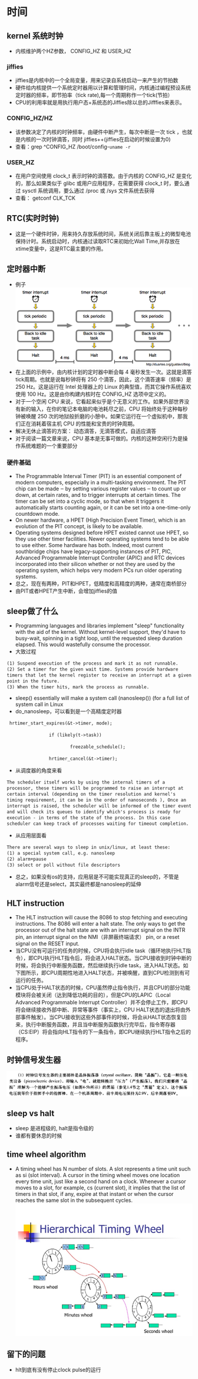 # 时间
## kernel 系统时钟
* 内核维护两个HZ参数， CONFIG_HZ 和 USER_HZ
### jiffies
*  jiffies是内核中的一个全局变量，用来记录自系统启动一来产生的节拍数
*  硬件给内核提供一个系统定时器用以计算和管理时间，内核通过编程预设系统定时器的频率，即节拍率（tick rate),每一个周期称作一个tick(节拍）
* CPU的利用率就是用执行用户态+系统态的Jiffies除以总的Jifffies来表示。
### CONFIG_HZ/HZ
* 该参数决定了内核的时钟频率，由硬件中断产生，每次中断是一次 tick ，也就是内核的一次时钟滴答，同时 jiffies++(jiffies在启动的时候设置为0)
* 查看：grep ^CONFIG_HZ /boot/config-`uname -r`
### USER_HZ
* 在用户空间使用 clock_t 表示时钟的滴答数。由于内核的 CONFIG_HZ 是变化的，那么如果类似于 glibc 或用户应用程序，在需要获得 clock_t 时，要么通过 sysctl 系统调用，要么通过 /proc 或 /sys 文件系统去获得
* 查看： getconf CLK_TCK

## RTC(实时时钟)
* 这是一个硬件时钟，用来持久存放系统时间，系统关闭后靠主板上的微型电池保持计时。系统启动时，内核通过读取RTC来初始化Wall Time,并存放在xtime变量中，这是RTC最主要的作用。

## 定时器中断
* 例子
![timer-interrupt](./assets/205259oq5c3kfhhfoo08kf.png)
* 在上面的示例中，由内核计划的定时器中断会每 4 毫秒发生一次。这就是滴答tick周期。也就是说每秒钟将有 250 个滴答，因此，这个滴答速率（频率）是 250 Hz。这是运行在 Intel 处理器上的 Linux 的典型值，而其它操作系统喜欢使用 100 Hz。这是由你构建内核时在 CONFIG_HZ 选项中定义的。
* 对于一个空闲 CPU 来说，它看起来似乎是个无意义的工作。如果外部世界没有新的输入，在你的笔记本电脑的电池耗尽之前，CPU 将始终处于这种每秒钟被唤醒 250 次的地狱般折磨的小憩中。如果它运行在一个虚拟机中，那我们正在消耗着宿主机 CPU 的性能和宝贵的时钟周期。
* 解决无休止滴答的方案： 动态滴答，无滴答模式，自适应滴答
* 对于阅读一篇文章来说，CPU 基本是无事可做的。内核的这种空闲行为是操作系统难题的一个重要部分
### 硬件基础
* The Programmable Interval Timer (PIT) is an essential component of modern computers, especially in a multi-tasking environment. The PIT chip can be made ‒ by setting various register values ‒ to count up or down, at certain rates, and to trigger interrupts at certain times. The timer can be set into a cyclic mode, so that when it triggers it automatically starts counting again, or it can be set into a one-time-only countdown mode.
* On newer hardware, a HPET (High Precision Event Timer), which is an evolution of the PIT concept, is likely to be available.
* Operating systems designed before HPET existed cannot use HPET, so they use other timer facilities. Newer operating systems tend to be able to use either. Some hardware has both. Indeed, most current southbridge chips have legacy-supporting instances of PIT, PIC, Advanced Programmable Interrupt Controller (APIC) and RTC devices incorporated into their silicon whether or not they are used by the operating system, which helps very modern PCs run older operating systems.
* 总之，现在有两种，PIT和HPET，低精度和高精度的两种，通常在南桥部分
* 由PIT或者HPET产生中断，会增加jiffies的值

## sleep做了什么
* Programming languages and libraries implement "sleep" functionality with the aid of the kernel. Without kernel-level support, they'd have to busy-wait, spinning in a tight loop, until the requested sleep duration elapsed. This would wastefully consume the processor.
* 大致过程
```
(1) Suspend execution of the process and mark it as not runnable.
(2) Set a timer for the given wait time. Systems provide hardware timers that let the kernel register to receive an interrupt at a given point in the future.
(3) When the timer hits, mark the process as runnable.
```
* sleep() essentially will make a system call (nanosleep()) (for a full list of system call in Linux
* do_nanosleep，可以看到是一个高精度定时器
```
 hrtimer_start_expires(&t->timer, mode);

                if (likely(t->task))

                        freezable_schedule();

                hrtimer_cancel(&t->timer);
```
* 从调度器的角度来看
```
The scheduler itself works by using the internal timers of a processor, these timers will be programmed to raise an interrupt at certain interval (depending on the timer resolution and kernel's timing requirement, it can be in the order of nanoseconds ), Once an interrupt is raised, the scheduler will be informed of the timer event and will check its queues to identify which's process is ready for execution - in terms of the state of the process. In this case scheduler can keep track of processes waiting for timeout completion.
```
* 从应用层面看
```
There are several ways to sleep in unix/linux, at least these:
(1) a special system call, e.g. nanosleep
(2) alarm+pause
(3) select or poll without file descriptors
```
* 总之，如果没有os的支持，应用层是不可能实现真正的sleep的，不管是alarm信号还是select，其实最终都是nanosleep的延伸

## HLT instruction
* The HLT instruction will cause the 8086 to stop fetching and executing instructions. The 8086 will enter a halt state. The only ways to get the processor out of the halt state are with an interrupt signal on the INTR pin, an interrupt signal on the NMI（非屏蔽终端请求） pin, or a reset signal on the RESET input.
* 当CPU没有可运行的任务的时候，CPU将会执行idle task（循环地执行HLT指令），即CPU执行HLT指令后，将会进入HALT状态。当CPU接收到时钟中断的时候，将会执行中断服务函数，然后继续执行idle task，进入HALT状态。如下图所示，即CPU周期性地进入HALT状态，并被唤醒，直到CPU检测到有可运行的任务。
* 当CPU处于HALT状态的时候，CPU虽然停止指令执行，并且CPU的部分功能模块将会被关闭（达到降低功耗的目的），但是CPU的LAPIC（Local Advanced Programmable Interrupt Controller）并不会停止工作，即CPU将会继续接收外部中断、异常等事件（事实上，CPU HALT状态的退出将由外部事件触发）。当CPU接收到这些外部事件的时候，将会从HALT状态恢复回来，执行中断服务函数，并且当中断服务函数执行完毕后，指令寄存器（CS:EIP）将会指向HLT指令的下一条指令，即CPU继续执行HLT指令之后的程序。


## 时钟信号发生器
![clock pulse](./assets/20201012111544.png)

## sleep vs halt
* sleep 是进程级的, halt是指令级的
* 谁都有要休息的时候


## time wheel algorithm
* A timing wheel has N number of slots. A slot represents a time unit such as si (slot interval). A cursor in the timing wheel moves one location every time unit, just like a second hand on a clock. Whenever a cursor moves to a slot, for example, cs (current slot), it implies that the list of timers in that slot, if any, expire at that instant or when the cursor reaches the same slot in the subsequent cycles.
![time-wheel](./assets/timing-wheels-9-728.jpg)


## 留下的问题
* hlt到底有没有停止clock pulse的运行